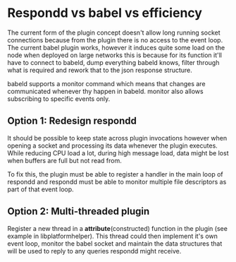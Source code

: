 # Respondd vs babel vs efficiency
 
The current form of the plugin concept doesn't allow long running socket connections because from the plugin there is no access to the event loop. 
The current babel plugin works, however it induces quite some load on the node when deployed on large networks this is because for its function it'll have to 
connect to babeld, dump everything babeld knows, filter through what is required and 
rework that to the json response structure.

babeld supports a monitor command which means that changes are communicated whenever thy happen in babeld. monitor also allows subscribing to specific events 
only.

## Option 1: Redesign respondd

It should be possible to keep state across plugin invocations however when 
opening a socket and processing its data whenever the plugin executes. While 
reducing CPU load a lot, during high message load, data might be lost when 
buffers are full but not read from.

To fix this, the plugin must be able to register a handler in the main loop of 
respondd and respondd must be able to monitor multiple file descriptors as part 
of that event loop.

## Option 2: Multi-threaded plugin

Register a new thread in a __attribute__(constructed) function in the plugin 
(see example in libplatformhelper). This thread could then implement it's own 
event loop, monitor the babel socket and maintain the data structures that will 
be used to reply to any queries respondd might receive.
